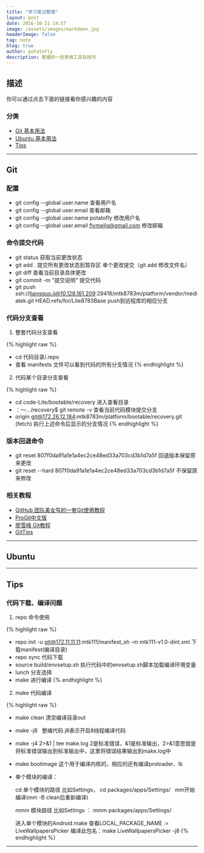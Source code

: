 ```yaml
---
title: "学习笔记整理"
layout: post
date: 2016-10-21 14:57
image: /assets/images/markdown.jpg
headerImage: false
tag: note
blog: true
author: potatofly
description: 整理的一些常用工具及技巧
---
```


## 描述

你可以通过点击下面的链接看你感兴趣的内容

### 分类

- [Git 基本用法](#git)
- [Ubuntu 基本用法](#ubuntu)
- [Tips](#tips)

---

## Git

### 配置
* git config --global user.name   查看用户名
* git config --global user.email  查看邮箱
* git config --global user.name potatofly   修改用户名
* git config --global user.email flymejlg@gmail.com   修改邮箱

### 命令提交代码
* git status   获取当前更改状态
* git add .    提交所有更改状态到暂存区  单个更改提交（git add 修改文件名）
* git diff     查看当前目录具体更改
* git commit -m "提交说明"   提交代码
* git push ssh://liangguo.ji@10.128.161.209:29418/mtk8783m/platform/vendor/mediatek.git HEAD:refs/for/Lite8783Base push到远程库的相应分支

### 代码分支查看
1. 整套代码分支查看

 {% highlight raw %}
 * cd 代码目录/.repo
 * 查看 manifests 文件可以看到代码的所有分支情况
 {% endhighlight %}
 
2. 代码某个目录分支查看

 {% highlight raw %}
 * cd code-Lite/bootable/recovery   进入查看目录
 * ：～.../recovery$ git remote -v   查看当前代码模块提交分支
 * origin    git@172.26.12.184:mtk8783m/platform/bootable/recovery.git (fetch) 执行上述命令后显示的分支情况
 {% endhighlight %}
 
### 版本回退命令
* git reset 807f0da91a1e1a4ec2ce48ed33a703cd3b1d7a5f   回退版本保留原来更改
* git reset --hard 807f0da91a1e1a4ec2ce48ed33a703cd3b1d7a5f    不保留原来修改

### 相关教程
* [GitHub 团队美女写的一套Git使用教程](http://jlord.us/git-it/challenges/get_git.html)
* [ProGit中文版](https://git-scm.com/book/zh/v2)
* [廖雪峰 Git教程](http://www.liaoxuefeng.com/wiki/0013739516305929606dd18361248578c67b8067c8c017b000)
* [GitTips](https://github.com/git-tips/tips)

---

## Ubuntu







---

## Tips

### 代码下载、编译问题
1. repo 命令使用

 {% highlight raw %}
 * repo init -u git@172.11.11.11:mtk111/manifest_sh -m  mtk111-v1.0-dint.xml   下载manifest(编译目录)
 * repo sync   代码下载
 * source build/envsetup.sh   执行代码中的envsetup.sh脚本加载编译环境变量
 * lunch   分支选择
 * make   进行编译
 {% endhighlight %}
 
2. make 代码编译

 {% highlight raw %}
 * make clean  清空编译目录out
 * make -j8    整编代码  j8表示开启8线程编译代码
 * make -j4 2>&1 | tee make.log
    2是标准错误，&1是标准输出，2>&1意思就是将标准错误输出到标准输出中，这里将错误结果输出到make.log中
 * make bootimage   这个用于编译内核的，相应的还有编译proloader、lk
 * 单个模块的编译：
 
    cd 单个模块的路径  比如Settings， cd packages/apps/Settings/    mm开始编译(mm -B  clean后重新编译)
    
    mmm 模块路径  比如Settings ： mmm packages/apps/Settings/
    
    进入单个模块的Android.make  查看LOCAL_PACKAGE_NAME := LiveWallpapersPicker  编译此包名：make LiveWallpapersPicker -j8
 {% endhighlight %}
 
 





---



